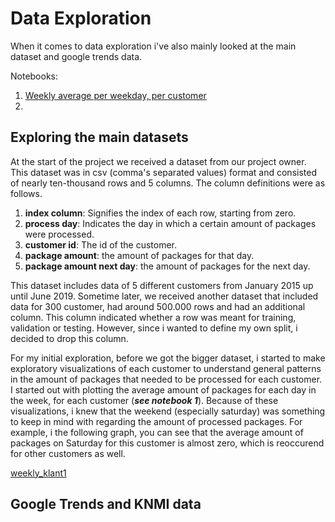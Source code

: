 <h1>Data Exploration</h1>

When it comes to data exploration i've also mainly looked at the main dataset and google trends data. 

Notebooks:
1. [Weekly average per weekday, per customer](https://github.com/Rikku77/datascience/blob/master/notebooks/exploratory_visuals/gem_pakketten_per_klant_per_weekdag.ipynb)
2.  

<h2>Exploring the main datasets</h2>

At the start of the project we received a dataset from our project owner. This dataset was in csv (comma's separated values) format and consisted of nearly ten-thousand rows and 5 columns. The column definitions were as follows.

1. **index column**: Signifies the index of each row, starting from zero.
2. **process day**: Indicates the day in which a certain amount of packages were processed.
3. **customer id**: The id of the customer.
4. **package amount**: the amount of packages for that day.
5. **package amount next day**: the amount of packages for the next day.
 
This dataset includes data of 5 different customers from January 2015 up until June 2019. Sometime later, we received another dataset that included data for 300 customer, had around 500.000 rows and had an additional column. This column indicated whether a row was meant for training, validation or testing. However, since i wanted to define my own split, i decided to drop this column. 

For my initial exploration, before we got the bigger dataset, i started to make exploratory visualizations of each customer to understand general patterns in the amount of packages that needed to be processed for each customer. I started out with plotting the average amount of packages for each day in the week, for each customer (***see notebook 1***). Because of these visualizations, i knew that the weekend (especially saturday) was something to keep in mind with regarding the amount of processed packages. For example, i the following graph, you can see that the average amount of packages on Saturday for this customer is almost zero, which is reoccurend for other customers as well. 

[weekly_klant1](https://github.com/Rikku77/datascience/blob/master/portfolio/data_preprocessing/images/gem_wekelijks_klant1.png)

<h2>Google Trends and KNMI data</h2>

